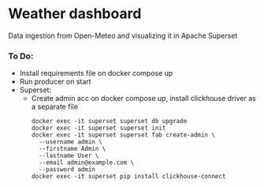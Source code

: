 # Weather dashboard 

Data ingestion from Open-Meteo and visualizing it in Apache Superset

### To Do:
- Install requirements file on docker compose up
- Run producer on start
- Superset:
  - Create admin acc on docker compose up, install clickhouse driver as a separate file
    ```
    docker exec -it superset superset db upgrade
    docker exec -it superset superset init
    docker exec -it superset superset fab create-admin \
      --username admin \
      --firstname Admin \
      --lastname User \
      --email admin@example.com \
      --password admin 
    docker exec -it superset pip install clickhouse-connect 
    ```
